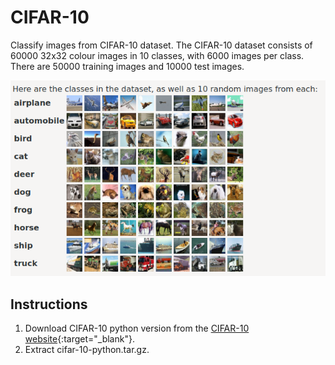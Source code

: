 # CIFAR-10

Classify images from CIFAR-10 dataset. The CIFAR-10 dataset consists of 60000 32x32 colour images in 10 classes, with 6000 images per class. There are 50000 training images and 10000 test images. 

![cifar-10](imgs/cifar-10.png)

## Instructions
1. Download CIFAR-10 python version from the [CIFAR-10 website](https://www.cs.toronto.edu/~kriz/cifar.html){:target="_blank"}.
2. Extract cifar-10-python.tar.gz.

